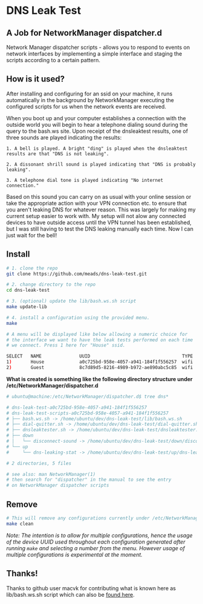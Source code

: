 # DNS Leak Test
## **A Job for NetworkManager dispatcher.d**

Network Manager dispatcher scripts - allows you to respond to events on network interfaces by implementing a simple interface and staging the scripts according to a certain pattern.

## How is it used?

After installing and configuring for an ssid on your machine, it runs automatically in the background by NetworkManager executing the configured scripts for us when the network events are received.

When you boot up and your computer establishes a connection with the outside world you will begin to hear a telephone dialing sound during the query to the bash.ws site. Upon receipt of the dnsleaktest results, one of three sounds are played indicating the results:
    
    1. A bell is played. A bright "ding" is played when the dnsleaktest results are that "DNS is not leaking".
    
    2. A dissonant shrill sound is played indicating that "DNS is probably leaking".

    3. A telephone dial tone is played indicating "No internet connection."

Based on this sound you can carry on as usual with your online session or take the appropriate action with your VPN connection etc. to ensure that you aren't leaking DNS for whatever reason. This was largely for making my current setup easier to work with. My setup will not alow any connected devices to have outside access until the VPN tunnel has been established, but I was still having to test the DNS leaking manually each time. Now I can just wait for the bell!   

## Install

```bash
# 1. clone the repo
git clone https://github.com/meads/dns-leak-test.git

# 2. change directory to the repo
cd dns-leak-test

# 3. (optional) update the lib/bash.ws.sh script
make update-lib

# 4. install a configuration using the provided menu.
make

# A menu will be displayed like below allowing a numeric choice for
# the interface we want to have the leak tests performed on each time
# we connect. Press 1 here for "House" ssid.

SELECT   NAME              UUID                                  TYPE  DEVICE    
1)       House             a0c725bd-958e-4057-a941-184f1f556257  wifi  wifi0    
2)       Guest             8c7d89d5-8216-4989-b972-ae890abc5c85  wifi  --        
```

**What is created is something like the following directory structure under /etc/NetworkManager/dispatcher.d**

```bash
# ubuntu@machine:/etc/NetworkManager/dispatcher.d$ tree dns*

# dns-leak-test-a0c725bd-958e-4057-a941-184f1f556257
# dns-leak-test-scripts-a0c725bd-958e-4057-a941-184f1f556257
# ├── bash.ws.sh -> /home/ubuntu/dev/dns-leak-test/lib/bash.ws.sh
# ├── dial-quitter.sh -> /home/ubuntu/dev/dns-leak-test/dial-quitter.sh
# ├── dnsleaktester.sh -> /home/ubuntu/dev/dns-leak-test/dnsleaktester.sh
# ├── down
# │   └── disconnect-sound -> /home/ubuntu/dev/dns-leak-test/down/disconnect-sound.sh
# └── up
#     └── dns-leaking-stat -> /home/ubuntu/dev/dns-leak-test/up/dns-leaking-stat.sh

# 2 directories, 5 files

# see also: man NetworkManager(1)
# then search for "dispatcher" in the manual to see the entry 
# on NetworkManager dispatcher scripts

```

## Remove

```bash
# This will remove any configurations currently under /etc/NetworkManager/dispatcher.d/ and will prompt for root password.
make clean
```

*Note: The intention is to allow for multiple configurations, hence the usage of the device UUID used throughout each configuration generated after running `make` and selecting a number from the menu. However usage of multiple configurations is experimental at the moment.*


## Thanks!

Thanks to github user macvk for contributing what is known here as lib/bash.ws.sh script which can also be [found here](https://bash.ws/dnsleak).
